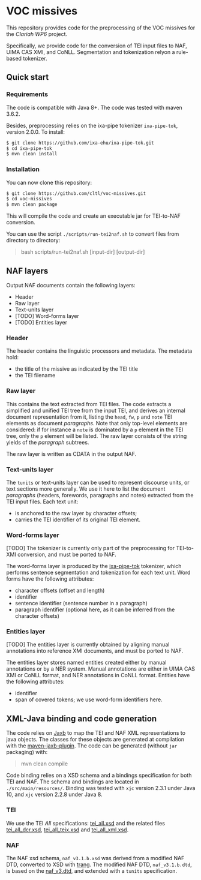 # VOC missives

This repository provides code for the preprocessing of the VOC missives for the *Clariah WP6* project. 

Specifically, we provide code for the conversion of TEI input files to NAF, UIMA CAS XMI, and CoNLL. Segmentation and tokenization relyon a rule-based tokenizer.

## Quick start
### Requirements
The code is compatible with Java 8+. The code was tested with maven 3.6.2.

Besides, preprocessing relies on the ixa-pipe tokenizer `ixa-pipe-tok`, version 2.0.0. To install:

```sh
$ git clone https://github.com/ixa-ehu/ixa-pipe-tok.git
$ cd ixa-pipe-tok
$ mvn clean install
```

### Installation
You can now clone this repository:

```sh
$ git clone https://github.com/cltl/voc-missives.git
$ cd voc-missives
$ mvn clean package
```

This will compile the code and create an executable jar for TEI-to-NAF conversion. 

You can use the script `./scripts/run-tei2naf.sh` to convert files from directory to directory:

>   bash scripts/run-tei2naf.sh [input-dir] [output-dir]
  
## NAF layers
Output NAF documents contain the following layers:

* Header  
* Raw layer
* Text-units layer
* [TODO] Word-forms layer
* [TODO] Entities layer
 
### Header 
The header contains the linguistic processors and metadata. The metadata hold:

  * the title of the missive as indicated by the TEI title
  * the TEI filename

### Raw layer
This contains the text extracted from TEI files. The code extracts a simplified and unified TEI tree from the input TEI, and derives an internal document representation from it, listing the `head`, `fw`, `p` and `note` TEI elements as document *paragraphs*. Note that only top-level elements are considered: if for instance a `note` is dominated by a `p` element in the TEI tree, only the `p` element will be listed.
The raw layer consists of the string yields of the *paragraph* subtrees.

The raw layer is written as CDATA in the output NAF.

### Text-units layer
The `tunits` or text-units layer can be used to represent discourse units, or text sections more generally. 
We use it here to list the document *paragraphs* (headers, forewords, paragraphs and notes) extracted from the TEI input files. Each text unit:

* is anchored to the raw layer by character offsets;
* carries the TEI identifier of its original TEI element.

### Word-forms layer
[TODO] The tokenizer is currently only part of the preprocessing for TEI-to-XMI conversion, and must be ported to NAF.

The word-forms layer is produced by the [ixa-pipe-tok](https://github.com/ixa-ehu/ixa-pipe-tok) tokenizer, which performs sentence segmentation and tokenization for each text unit. Word forms have the following attributes:

* character offsets (offset and length)
* identifier
* sentence identifier (sentence number in a paragraph)
* paragraph identifier (optional here, as it can be inferred from the character offsets)

### Entities layer
[TODO] The entities layer is currently obtained by aligning manual annotations into reference XMI documents, and must be ported to NAF.

The entities layer stores named entities created either by manual annotations or by a NER system. Manual annotations are either in UIMA CAS XMI or CoNLL format, and NER annotations in CoNLL format. Entities have the following attributes:

* identifier
* span of covered tokens; we use word-form identifiers here.

## XML-Java binding and code generation

The code relies on [Jaxb](https://javaee.github.io/jaxb-v2/) to map the TEI and NAF XML representations to java objects. The classes for these objects are generated at compilation with the [maven-jaxb-plugin](https://github.com/highsource/maven-jaxb2-plugin). The code can be generated (without `jar` packaging) with:

>   mvn clean compile

Code binding relies on a XSD schema and a bindings specification for both TEI and NAF. The schema and bindings are located in `./src/main/resources/`. 
Binding was tested with `xjc` version 2.3.1 under Java 10, and `xjc` version 2.2.8 under Java 8.

### TEI
We use the TEI *All* specifications: [tei_all.xsd](https://tei-c.org/release/xml/tei/custom/schema/xsd/tei_all.xsd) and the related files [tei_all_dcr.xsd](https://tei-c.org/release/xml/tei/custom/schema/xsd/tei_all_dcr.xsd), [tei_all_teix.xsd](https://tei-c.org/release/xml/tei/custom/schema/xsd/tei_all_teix.xsd) and [tei_all_xml.xsd](https://tei-c.org/release/xml/tei/custom/schema/xsd/tei_all_xml.xsd).

### NAF
The NAF xsd schema, `naf_v3.1.b.xsd` was derived from a modified NAF DTD, converted to XSD with [trang](https://relaxng.org/jclark/trang.html). The modified NAF DTD, `naf_v3.1.b.dtd`, is based on the [naf_v3.dtd](https://github.com/cltl/NAF-4-Development/blob/master/res/naf_development/naf_v3.dtd), and extended with a `tunits` specification.


